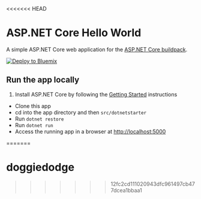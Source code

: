 <<<<<<< HEAD
# ASP.NET Core Hello World

A simple ASP.NET Core web application for the [ASP.NET Core buildpack][].

[![Deploy to Bluemix](https://bluemix.net/deploy/button.png)](https://bluemix.net/deploy)

## Run the app locally

1. Install ASP.NET Core by following the [Getting Started][] instructions
+ Clone this app
+ cd into the app directory and then `src/dotnetstarter`
+ Run `dotnet restore`
+ Run `dotnet run`
+ Access the running app in a browser at [http://localhost:5000](http://localhost:5000)

[Getting Started]: http://docs.asp.net/en/latest/getting-started/index.html
[ASP.NET Core buildpack]: https://github.com/cloudfoundry-community/asp.net5-buildpack
=======
# doggiedodge
>>>>>>> 12fc2cd111020943dfc961497cb477dcea1bbaa1
